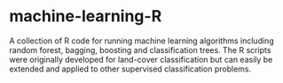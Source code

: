 # machine-learning-R
A collection of R code for running machine learning algorithms including random forest, bagging, boosting and classification trees. The R scripts were originally developed for land-cover classification but can easily be extended and applied to other supervised classification problems.
